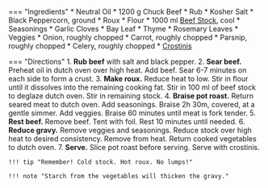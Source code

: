 === "Ingredients"
    * Neutral Oil
    * 1200 g Chuck Beef
    * Rub
        * Kosher Salt
        * Black Peppercorn, ground
    * Roux
        * Flour
        * 1000 ml [Beef Stock](../../salads-soups-sides/soups/stocks/meat-stock.md), cool
    * Seasonings
        * Garlic Cloves
        * Bay Leaf
        * Thyme
        * Rosemary Leaves
    * Veggies
        * Onion, roughly chopped
        * Carrot, roughly chopped
        * Parsnip, roughly chopped
        * Celery, roughly chopped
    * [Crostinis](../../salads-soups-sides/sides/crostinis.md)

=== "Directions"
    1. **Rub beef** with salt and black pepper.
    2. **Sear beef.** Preheat oil in dutch oven over high heat. Add beef. Sear 6-7 minutes on each side to form a crust.
    3. **Make roux.** Reduce heat to low. Stir in flour until it dissolves into the remaining cooking fat. Stir in 100 ml of beef stock to deglaze dutch oven. Stir in remaining stock.
    4. **Braise pot roast.** Return seared meat to dutch oven. Add seasonings. Braise 2h 30m, covered, at a gentle simmer. Add veggies. Braise 60 minutes until meat is fork tender.
    5. **Rest beef.** Remove beef. Tent with foil. Rest 10 minutes until needed.
    6. **Reduce gravy.** Remove veggies and seasonings. Reduce stock over high heat to desired consistency. Remove from heat. Return cooked vegetables to dutch oven.
    7. **Serve.** Slice pot roast before serving. Serve with crostinis.

    !!! tip "Remember! Cold stock. Hot roux. No lumps!"

    !!! note "Starch from the vegetables will thicken the gravy."
